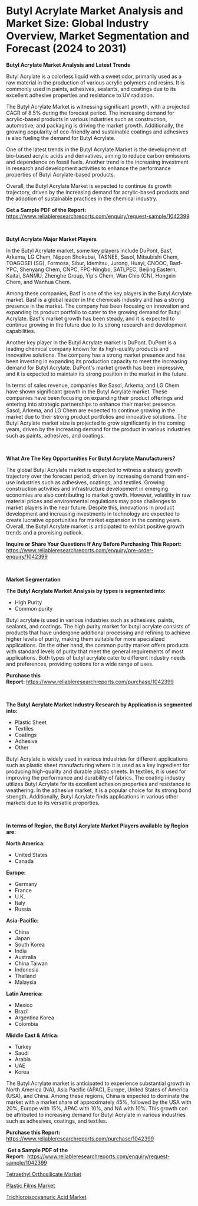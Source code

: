 <p><h1>Butyl Acrylate Market Analysis and Market Size: Global Industry Overview, Market Segmentation and Forecast (2024 to 2031)</h1></p><p><strong>Butyl Acrylate Market Analysis and Latest Trends</strong></p>
<p><p>Butyl Acrylate is a colorless liquid with a sweet odor, primarily used as a raw material in the production of various acrylic polymers and resins. It is commonly used in paints, adhesives, sealants, and coatings due to its excellent adhesive properties and resistance to UV radiation.</p><p>The Butyl Acrylate Market is witnessing significant growth, with a projected CAGR of 8.5% during the forecast period. The increasing demand for acrylic-based products in various industries such as construction, automotive, and packaging is driving the market growth. Additionally, the growing popularity of eco-friendly and sustainable coatings and adhesives is also fueling the demand for Butyl Acrylate.</p><p>One of the latest trends in the Butyl Acrylate Market is the development of bio-based acrylic acids and derivatives, aiming to reduce carbon emissions and dependence on fossil fuels. Another trend is the increasing investment in research and development activities to enhance the performance properties of Butyl Acrylate-based products.</p><p>Overall, the Butyl Acrylate Market is expected to continue its growth trajectory, driven by the increasing demand for acrylic-based products and the adoption of sustainable practices in the chemical industry.</p></p>
<p><strong>Get a Sample PDF of the Report:&nbsp;</strong> <a href="https://www.reliableresearchreports.com/enquiry/request-sample/1042399">https://www.reliableresearchreports.com/enquiry/request-sample/1042399</a></p>
<p>&nbsp;</p>
<p><strong>Butyl Acrylate Major Market Players</strong></p>
<p><p>In the Butyl Acrylate market, some key players include DuPont, Basf, Arkema, LG Chem, Nippon Shokubai, TASNEE, Sasol, Mitsubishi Chem, TOAGOSEI (SG), Formosa, Sibur, Idemitsu, Jurong, Huayi, CNOOC, Basf-YPC, Shenyang Chem, CNPC, FPC-Ningbo, SATLPEC, Beijing Eastern, Kaitai, SANMU, Zhenghe Group, Yip's Chem, Wan Chio (CN), Hongxin Chem, and Wanhua Chem. </p><p>Among these companies, Basf is one of the key players in the Butyl Acrylate market. Basf is a global leader in the chemicals industry and has a strong presence in the market. The company has been focusing on innovation and expanding its product portfolio to cater to the growing demand for Butyl Acrylate. Basf's market growth has been steady, and it is expected to continue growing in the future due to its strong research and development capabilities.</p><p>Another key player in the Butyl Acrylate market is DuPont. DuPont is a leading chemical company known for its high-quality products and innovative solutions. The company has a strong market presence and has been investing in expanding its production capacity to meet the increasing demand for Butyl Acrylate. DuPont's market growth has been impressive, and it is expected to maintain its strong position in the market in the future.</p><p>In terms of sales revenue, companies like Sasol, Arkema, and LG Chem have shown significant growth in the Butyl Acrylate market. These companies have been focusing on expanding their product offerings and entering into strategic partnerships to enhance their market presence. Sasol, Arkema, and LG Chem are expected to continue growing in the market due to their strong product portfolios and innovative solutions. The Butyl Acrylate market size is projected to grow significantly in the coming years, driven by the increasing demand for the product in various industries such as paints, adhesives, and coatings.</p></p>
<p>&nbsp;</p>
<p><strong>What Are The Key Opportunities For Butyl Acrylate Manufacturers?</strong></p>
<p><p>The global Butyl Acrylate market is expected to witness a steady growth trajectory over the forecast period, driven by increasing demand from end-use industries such as adhesives, coatings, and textiles. Growing construction activities and infrastructure development in emerging economies are also contributing to market growth. However, volatility in raw material prices and environmental regulations may pose challenges to market players in the near future. Despite this, innovations in product development and increasing investments in technology are expected to create lucrative opportunities for market expansion in the coming years. Overall, the Butyl Acrylate market is anticipated to exhibit positive growth trends and a promising outlook.</p></p>
<p><strong>Inquire or Share Your Questions If Any Before Purchasing This Report:</strong> <a href="https://www.reliableresearchreports.com/enquiry/pre-order-enquiry/1042399">https://www.reliableresearchreports.com/enquiry/pre-order-enquiry/1042399</a></p>
<p>&nbsp;</p>
<p><strong>Market Segmentation</strong></p>
<p><strong>The Butyl Acrylate Market Analysis by types is segmented into:</strong></p>
<p><ul><li>High Purity</li><li>Common purity</li></ul></p>
<p><p>Butyl acrylate is used in various industries such as adhesives, paints, sealants, and coatings. The high purity market for butyl acrylate consists of products that have undergone additional processing and refining to achieve higher levels of purity, making them suitable for more specialized applications. On the other hand, the common purity market offers products with standard levels of purity that meet the general requirements of most applications. Both types of butyl acrylate cater to different industry needs and preferences, providing options for a wide range of uses.</p></p>
<p><strong>Purchase this Report:&nbsp;</strong><a href="https://www.reliableresearchreports.com/purchase/1042399">https://www.reliableresearchreports.com/purchase/1042399</a></p>
<p>&nbsp;</p>
<p><strong>The Butyl Acrylate Market Industry Research by Application is segmented into:</strong></p>
<p><ul><li>Plastic Sheet</li><li>Textiles</li><li>Coatings</li><li>Adhesive</li><li>Other</li></ul></p>
<p><p>Butyl Acrylate is widely used in various industries for different applications such as plastic sheet manufacturing where it is used as a key ingredient for producing high-quality and durable plastic sheets. In textiles, it is used for improving the performance and durability of fabrics. The coating industry utilizes Butyl Acrylate for its excellent adhesion properties and resistance to weathering. In the adhesive market, it is a popular choice for its strong bond strength. Additionally, Butyl Acrylate finds applications in various other markets due to its versatile properties.</p></p>
<p>&nbsp;</p>
<p><strong>In terms of Region, the Butyl Acrylate Market Players available by Region are:</strong></p>
<p>
    <p> <strong> North America: </strong>
        <ul>
            <li>United States</li>
            <li>Canada</li>
        </ul>
        </p> 
    <p> <strong> Europe: </strong>
        <ul>
            <li>Germany</li>
            <li>France</li>
            <li>U.K.</li>
            <li>Italy</li>
            <li>Russia</li>
        </ul>
        </p> 
    <p> <strong> Asia-Pacific: </strong>
        <ul>
            <li>China</li>
            <li>Japan</li>
            <li>South Korea</li>
            <li>India</li>
            <li>Australia</li>
            <li>China Taiwan</li>
            <li>Indonesia</li>
            <li>Thailand</li>
            <li>Malaysia</li>
        </ul>
        </p> 
    <p> <strong> Latin America: </strong>
        <ul>
            <li>Mexico</li>
            <li>Brazil</li>
            <li>Argentina Korea</li>
            <li>Colombia</li>
        </ul>
        </p> 
    <p> <strong> Middle East & Africa: </strong>
        <ul>
            <li>Turkey</li>
            <li>Saudi</li>
            <li>Arabia</li>
            <li>UAE</li>
            <li>Korea</li>
        </ul>
    </p>
    </p>
<p><p>The Butyl Acrylate market is anticipated to experience substantial growth in North America (NA), Asia Pacific (APAC), Europe, United States of America (USA), and China. Among these regions, China is expected to dominate the market with a market share of approximately 45%, followed by the USA with 20%, Europe with 15%, APAC with 10%, and NA with 10%. This growth can be attributed to increasing demand for Butyl Acrylate in various industries such as adhesives, coatings, and textiles.</p></p>
<p><strong>Purchase this Report: </strong><a href="https://www.reliableresearchreports.com/purchase/1042399">https://www.reliableresearchreports.com/purchase/1042399</a></p>
<p>&nbsp;<strong>Get a Sample PDF of the Report:&nbsp;&nbsp;</strong><a href="https://www.reliableresearchreports.com/enquiry/request-sample/1042399">https://www.reliableresearchreports.com/enquiry/request-sample/1042399</a></p>
<p><strong></strong></p>
<p><p><a href="https://github.com/yemakinde/Market-Research-Report-List-1/blob/main/tetraethyl-orthosilicate-market.md">Tetraethyl Orthosilicate Market</a></p><p><a href="https://github.com/bmorecock/Market-Research-Report-List-2/blob/main/plastic-films-market.md">Plastic Films Market</a></p><p><a href="https://github.com/jsmusil/Market-Research-Report-List-2/blob/main/trichloroisocyanuric-acid-market.md">Trichloroisocyanuric Acid Market</a></p></p>